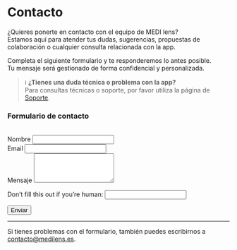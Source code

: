 # Contacto
¿Quieres ponerte en contacto con el equipo de <span class="logo-colored">MEDI lens</span>?  
Estamos aquí para atender tus dudas, sugerencias, propuestas de colaboración o cualquier consulta relacionada con la app.

Completa el siguiente formulario y te responderemos lo antes posible.  
Tu mensaje será gestionado de forma confidencial y personalizada.

> ℹ️ **¿Tienes una duda técnica o problema con la app?**  
> Para consultas técnicas o soporte, por favor utiliza la página de [Soporte](/soporte). 


### Formulario de contacto
<br />
<form
  name="contact"
  method="POST"
  action="https://medilens.es/envio"
  netlify-honeypot="bot-field"
  data-netlify="true"
>
  <div>
    <label for="nombre">Nombre</label>
    <input type="text" name="nombre" required>
  </div>
  <div>
    <label for="email">Email</label>
    <input type="email" name="email" required>
  </div>
  <div>
    <label for="message">Mensaje</label>
    <textarea name="message" rows="4" required></textarea>
  </div>
  <p class="hidden">
    <label>
      Don’t fill this out if you’re human: <input name="bot-field" type="text" />
    </label>
  </p>
  <button class="custom-button" type="submit">Enviar</button>
</form>

---

Si tienes problemas con el formulario, también puedes escribirnos a [contacto@medilens.es](mailto:contacto@medilens.es).
